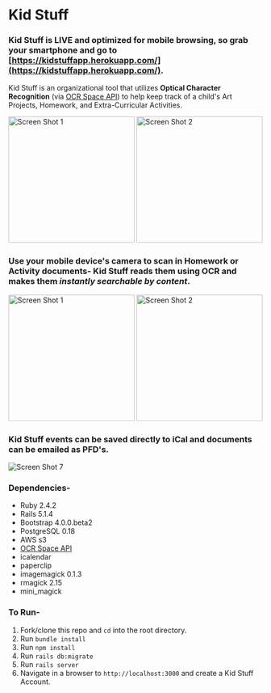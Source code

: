 # Kid Stuff

### Kid Stuff is __LIVE__ and optimized for __mobile browsing__, so grab your smartphone and go to [https://kidstuffapp.herokuapp.com/](https://kidstuffapp.herokuapp.com/).

Kid Stuff is an organizational tool that utilizes __Optical Character Recognition__ (via [OCR Space API](https://ocr.space/)) to help keep track of a child's Art Projects, Homework, and Extra-Curricular Activities.

<img src="https://s3.us-east-2.amazonaws.com/kidstuffapp/screenshots/IMG_0778-a.png" alt="Screen Shot 1" style="width: 250px;"/>
<img src="https://s3.us-east-2.amazonaws.com/kidstuffapp/screenshots/IMG_0780-a.png" alt="Screen Shot 2" style="width: 250px;"/>

### Use your mobile device's camera to scan in Homework or Activity documents- Kid Stuff reads them using OCR and makes them _instantly searchable by content_.

<img src="https://s3.us-east-2.amazonaws.com/kidstuffapp/screenshots/IMG_0786-a.png" alt="Screen Shot 1" style="width: 250px;"/>
<img src="https://s3.us-east-2.amazonaws.com/kidstuffapp/screenshots/IMG_0783-a.png" alt="Screen Shot 2" style="width: 250px;"/>

### Kid Stuff events can be saved directly to iCal and documents can be emailed as PFD's.

![Screen Shot 7](https://s3.us-east-2.amazonaws.com/kidstuffapp/screenshots/ksa_mail.png "Screen Shot 7")

### Dependencies-
* Ruby 2.4.2
* Rails 5.1.4
* Bootstrap 4.0.0.beta2
* PostgreSQL 0.18
* AWS s3
* [OCR Space API](https://ocr.space/) 
* icalendar
* paperclip
* imagemagick 0.1.3
* rmagick 2.15
* mini_magick

### To Run-

1. Fork/clone this repo and `cd` into the root directory.
1. Run `bundle install`
1. Run `npm install`
1. Run `rails db:migrate`
1. Run `rails server`
1. Navigate in a browser to `http://localhost:3000` and create a Kid Stuff Account.
